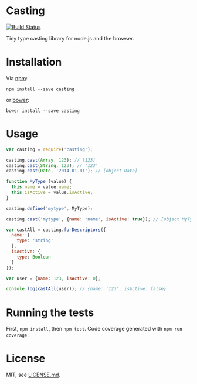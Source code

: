 # Casting

[![Build Status](https://travis-ci.org/codemix/casting.svg?branch=master)](https://travis-ci.org/codemix/casting)

Tiny type casting library for node.js and the browser.

# Installation

Via [npm](https://npmjs.org/package/casting):

    npm install --save casting


or [bower](http://bower.io/search/?q=casting):


    bower install --save casting


# Usage

```js
var casting = require('casting');

casting.cast(Array, 123); // [123]
casting.cast(String, 123); // '123'
casting.cast(Date, '2014-01-01'); // [object Date]

function MyType (value) {
  this.name = value.name;
  this.isActive = value.isActive;
}

casting.define('mytype', MyType);

casting.cast('mytype', {name: 'name', isActive: true}); // [object MyType]

var castAll = casting.forDescriptors({
  name: {
    type: 'string'
  },
  isActive: {
    type: Boolean
  }
});

var user = {name: 123, isActive: 0};

console.log(castAll(user)); // {name: '123', isActive: false}


```


# Running the tests

First, `npm install`, then `npm test`. Code coverage generated with `npm run coverage`.


# License

MIT, see [LICENSE.md](LICENSE.md).

